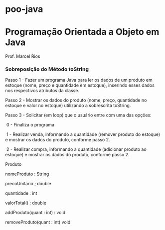 # poo-java

# Programação Orientada a Objeto em Java

Prof. Marcel Rios



### Sobreposição do Método toString



Passo 1 - Fazer um programa Java para ler os dados de um produto em estoque (nome, preço e quantidade em estoque), inserindo esses dados nos respectivos atributos da classe.



Passo 2 - Mostrar os dados do produto (nome, preço, quantidade no estoque e valor no estoque) utilizando a sobrescrita toString.

Passo 3 - Solicitar (em loop) que o usuário entre com uma das opções:

​	0 - Finaliza o programa

​	1 - Realizar venda, informando a quantidade (remover produto do estoque) e mostrar os dados do produto, conforme passo 2.

​	2 - Realizar compra, informando a quantidade (adicionar produto ao estoque) e mostrar os dados do produto, conforme passo 2.



Produto

nomeProduto : String

precoUnitario ; double

quantidade : int



valorTotal() : double

addProduto(quant : int) : void

removeProduto(quant : int) void
